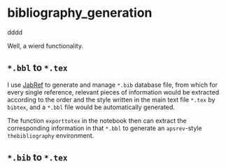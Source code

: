 # bibliography_generation
dddd

Well, a wierd functionality.

## `*.bbl` to `*.tex`

I use [JabRef](https://www.jabref.org/) to generate and manage `*.bib` database file, from which for every single reference, relevant pieces of information would be extracted according to the order and the style written in the main text file `*.tex` by `bibtex`, and a `*.bbl` file would be automatically generated.

The function `exporttotex` in the notebook then can extract the corresponding information in that `*.bbl` to generate an `apsrev`-style `thebibliography` environment.

## `*.bib` to `*.tex`
